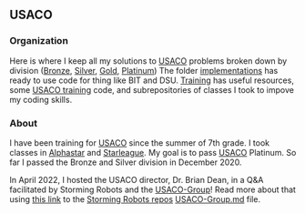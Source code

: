 ## USACO

### Organization

Here is where I keep all my solutions to [USACO](http://usaco.org/) problems broken down by division ([Bronze](https://github.com/asubramanian08/USACO/tree/master/Bronze), [Silver](https://github.com/asubramanian08/USACO/tree/master/Silver), [Gold](https://github.com/asubramanian08/USACO/tree/master/Gold), [Platinum](https://github.com/asubramanian08/USACO/tree/master/Platinum))
The folder [implementations](https://github.com/asubramanian08/USACO/tree/master/Implementations) has ready to use code for thing like BIT and DSU.
[Training](https://github.com/asubramanian08/USACO/tree/master/Training) has useful resources, some [USACO training](https://train.usaco.org/) code, and subrepositories of classes I took to impove my coding skills.

### About

I have been training for [USACO](http://usaco.org/) since the summer of 7th grade. I took classes in [Alphastar](https://alphastar.academy/) and [Starleague](https://starleague.us/). My goal is to pass [USACO](http://usaco.org/) Platinum. So far I passed the Bronze and Silver division in December 2020.

In April 2022, I hosted the USACO director, Dr. Brian Dean, in a Q&A facilitated by Storming Robots and the [USACO-Group](https://github.com/asubramanian08/StormingRobots/blob/master/USACO-Group.md)! Read more about that using [this link](https://github.com/asubramanian08/StormingRobots/blob/master/USACO-Group.md#hosting-dr-dean) to the [Storming Robots repos](https://github.com/asubramanian08/StormingRobots) [USACO-Group.md](https://github.com/asubramanian08/StormingRobots/blob/master/USACO-Group.md#hosting-dr-dean) file.